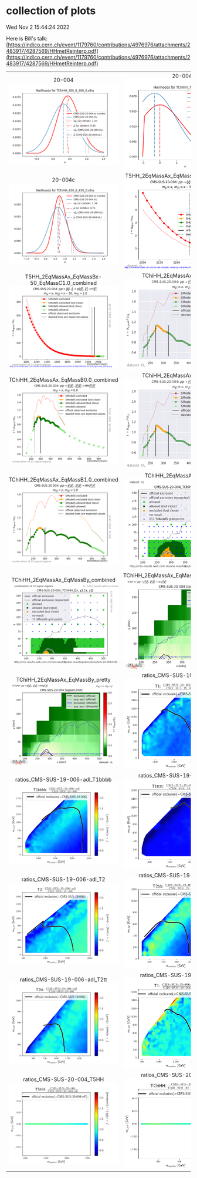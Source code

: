 # collection of plots
Wed Nov  2 15:44:24 2022

Here is Bill's talk: [https://indico.cern.ch/event/1179760/contributions/4976976/attachments/2483917/4287569/HHmetReinterp.pdf](https://indico.cern.ch/event/1179760/contributions/4976976/attachments/2483917/4287569/HHmetReinterp.pdf)

|                    |                  |
|:------------------:|:----------------:|
|  20-004 ![./20-004.png](./20-004.png?1667400264.3761191) |  20-004b ![./20-004b.png](./20-004b.png?1667400264.3761191) |
|  20-004c ![./20-004c.png](./20-004c.png?1667400264.3761191) |  T5HH_2EqMassAx_EqMassBx-50_EqMassC1.0 ![./T5HH_2EqMassAx_EqMassBx-50_EqMassC1.0.png](./T5HH_2EqMassAx_EqMassBx-50_EqMassC1.0.png?1667400264.3761191) |
|  T5HH_2EqMassAx_EqMassBx-50_EqMassC1.0_combined ![./T5HH_2EqMassAx_EqMassBx-50_EqMassC1.0_combined.png](./T5HH_2EqMassAx_EqMassBx-50_EqMassC1.0_combined.png?1667400264.3761191) |  TChiHH_2EqMassAx_EqMassB0.0 ![./TChiHH_2EqMassAx_EqMassB0.0.png](./TChiHH_2EqMassAx_EqMassB0.0.png?1667400264.3761191) |
|  TChiHH_2EqMassAx_EqMassB0.0_combined ![./TChiHH_2EqMassAx_EqMassB0.0_combined.png](./TChiHH_2EqMassAx_EqMassB0.0_combined.png?1667400264.3761191) |  TChiHH_2EqMassAx_EqMassB1.0 ![./TChiHH_2EqMassAx_EqMassB1.0.png](./TChiHH_2EqMassAx_EqMassB1.0.png?1667400264.3761191) |
|  TChiHH_2EqMassAx_EqMassB1.0_combined ![./TChiHH_2EqMassAx_EqMassB1.0_combined.png](./TChiHH_2EqMassAx_EqMassB1.0_combined.png?1667400264.3761191) |  TChiHH_2EqMassAx_EqMassBy ![./TChiHH_2EqMassAx_EqMassBy.png](./TChiHH_2EqMassAx_EqMassBy.png?1667400264.3761191) |
|  TChiHH_2EqMassAx_EqMassBy_combined ![./TChiHH_2EqMassAx_EqMassBy_combined.png](./TChiHH_2EqMassAx_EqMassBy_combined.png?1667400264.3761191) |  TChiHH_2EqMassAx_EqMassBy_combined_pretty ![./TChiHH_2EqMassAx_EqMassBy_combined_pretty.png](./TChiHH_2EqMassAx_EqMassBy_combined_pretty.png?1667400264.3761191) |
|  TChiHH_2EqMassAx_EqMassBy_pretty ![./TChiHH_2EqMassAx_EqMassBy_pretty.png](./TChiHH_2EqMassAx_EqMassBy_pretty.png?1667400264.3761191) |  ratios_CMS-SUS-19-006-adl_T1 ![./ratios_CMS-SUS-19-006-adl_T1.png](./ratios_CMS-SUS-19-006-adl_T1.png?1667400264.3761191) |
|  ratios_CMS-SUS-19-006-adl_T1bbbb ![./ratios_CMS-SUS-19-006-adl_T1bbbb.png](./ratios_CMS-SUS-19-006-adl_T1bbbb.png?1667400264.3761191) |  ratios_CMS-SUS-19-006-adl_T1tttt ![./ratios_CMS-SUS-19-006-adl_T1tttt.png](./ratios_CMS-SUS-19-006-adl_T1tttt.png?1667400264.3761191) |
|  ratios_CMS-SUS-19-006-adl_T2 ![./ratios_CMS-SUS-19-006-adl_T2.png](./ratios_CMS-SUS-19-006-adl_T2.png?1667400264.3761191) |  ratios_CMS-SUS-19-006-adl_T2bb ![./ratios_CMS-SUS-19-006-adl_T2bb.png](./ratios_CMS-SUS-19-006-adl_T2bb.png?1667400264.3761191) |
|  ratios_CMS-SUS-19-006-adl_T2tt ![./ratios_CMS-SUS-19-006-adl_T2tt.png](./ratios_CMS-SUS-19-006-adl_T2tt.png?1667400264.3761191) |  ratios_CMS-SUS-19-006-ma5_T1 ![./ratios_CMS-SUS-19-006-ma5_T1.png](./ratios_CMS-SUS-19-006-ma5_T1.png?1667400264.3761191) |
|  ratios_CMS-SUS-20-004_T5HH ![./ratios_CMS-SUS-20-004_T5HH.png](./ratios_CMS-SUS-20-004_T5HH.png?1667400264.3761191) |  ratios_CMS-SUS-20-004_TChiHH ![./ratios_CMS-SUS-20-004_TChiHH.png](./ratios_CMS-SUS-20-004_TChiHH.png?1667400264.3761191) |
